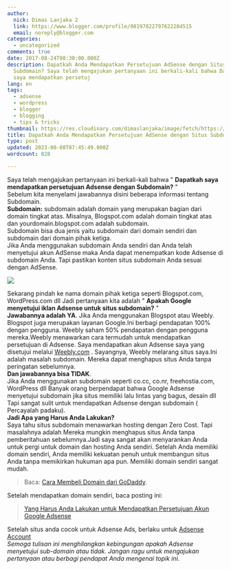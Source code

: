 ```yaml
---
author:
  nick: Dimas Lanjaka 2
  link: https://www.blogger.com/profile/08197822797622284515
  email: noreply@blogger.com
categories:
  - uncategorized
comments: true
date: 2017-08-24T08:30:00.000Z
description: Dapatkah Anda Mendapatkan Persetujuan AdSense dengan Situs
  Subdomain? Saya telah mengajukan pertanyaan ini berkali-kali bahwa Dapatkah
  saya mendapatkan persetuj
lang: en
tags:
  - adsense
  - wordpress
  - blogger
  - blogging
  - tips & tricks
thumbnail: https://res.cloudinary.com/dimaslanjaka/image/fetch/https://roadtoblogging.com/wp-content/uploads/2013/01/Adsense-Account-With-Subdomain-1.png?w=730&ssl=1
title: Dapatkah Anda Mendapatkan Persetujuan AdSense dengan Situs Subdomain?
type: post
updated: 2023-08-08T07:45:49.000Z
wordcount: 828

---
```


Saya telah mengajukan pertanyaan ini berkali-kali bahwa " **Dapatkah saya mendapatkan persetujuan Adsense dengan Subdomain?** "  
Sebelum kita menyelami jawabannya disini beberapa informasi tentang Subdomain.  
**Subdomain:** subdomain adalah domain yang merupakan bagian dari domain tingkat atas. Misalnya, Blogspot.com adalah domain tingkat atas dan yourdomain.blogspot.com adalah subdomain.  
Subdomain bisa dua jenis yaitu subdomain dari domain sendiri dan subdomain dari domain pihak ketiga.  
Jika Anda menggunakan subdomain Anda sendiri dan Anda telah menyetujui akun AdSense maka Anda dapat menempatkan kode Adsense di subdomain Anda. Tapi pastikan konten situs subdomain Anda sesuai dengan AdSense.  

[![](https://res.cloudinary.com/dimaslanjaka/image/fetch/https://roadtoblogging.com/wp-content/uploads/2013/01/Adsense-Account-With-Subdomain-1.png?w=730&ssl=1)](http://res.cloudinary.com/dimaslanjaka/image/fetch/https://roadtoblogging.com/wp-content/uploads/2013/01/Adsense-Account-With-Subdomain-1.png?w=730&ssl=1)

Sekarang pindah ke nama domain pihak ketiga seperti Blogspot.com, WordPress.com dll Jadi pertanyaan kita adalah " **Apakah Google menyetujui iklan Adsense untuk situs subdomain?** "  
**Jawabannya adalah YA**. Jika Anda menggunakan Blogspot atau Weebly. Blogspot juga merupakan layanan Google.Ini berbagi pendapatan 100% dengan pengguna. Weebly saham 50% pendapatan dengan pengguna mereka.Weebly menawarkan cara termudah untuk mendapatkan persetujuan di Adsense. Saya mendapatkan akun Adsense saya yang disetujui melalui [Weebly.com](https://translate.googleusercontent.com/translate_c?depth=1&nv=1&rurl=translate.google.com&sl=auto&sp=nmt4&tl=id&u=http://www.shareasale.com/r.cfm%3FB%3D358504%26U%3D928612%26M%3D37723%26urllink%3D&usg=ALkJrhiIkAJAFooJPbhZfGF51ts3SSbODQ) . Sayangnya, Weebly melarang situs saya.Ini adalah masalah subdomain. Mereka dapat menghapus situs Anda tanpa peringatan sebelumnya.  
**Dan jawabannya bisa TIDAK**.  
Jika Anda menggunakan subdomain seperti co.cc, co.nr, freehostia.com, WordPress dll Banyak orang berpendapat bahwa Google Adsense menyetujui subdomain jika situs memiliki lalu lintas yang bagus, desain dll Tapi sangat sulit untuk mendapatkan Adsense dengan subdomain ( Percayalah padaku).  
**Jadi Apa yang Harus Anda Lakukan?**  
Saya tahu situs subdomain menawarkan hosting dengan Zero Cost. Tapi masalahnya adalah Mereka mungkin menghapus situs Anda tanpa pemberitahuan sebelumnya.Jadi saya sangat akan menyarankan Anda untuk pergi untuk domain dan hosting Anda sendiri. Setelah Anda memiliki domain sendiri, Anda memiliki kekuatan penuh untuk membangun situs Anda tanpa memikirkan hukuman apa pun. Memiliki domain sendiri sangat mudah.  

> Baca: [Cara Membeli Domain dari GoDaddy](https://webmanajemen.com/search/?q=Cara+Membeli+Domain+Murah "Beli Domain dari GoDaddy").

Setelah mendapatkan domain sendiri, baca posting ini:  

> [Yang Harus Anda Lakukan untuk Mendapatkan Persetujuan Akun Google Adsense](https://webmanajemen.com/search/?q=Mendapatkan+Persetujuan+Adsense)

Setelah situs anda cocok untuk Adsense Ads, berlaku untuk [Adsense Account](http://www.google.com/adsense&usg=ALkJrhiWru9BTQqZI0jfHla2TjifIpP2jw)  
_Semoga tulisan ini menghilangkan kebingungan apakah Adsense menyetujui sub-domain atau tidak._ _Jangan ragu untuk mengajukan pertanyaan atau berbagi pendapat Anda mengenai topik ini._